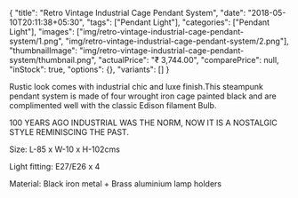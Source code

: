 {
    "title": "Retro Vintage Industrial Cage Pendant System",
    "date": "2018-05-10T20:11:38+05:30",
    "tags": ["Pendant Light"],
    "categories": ["Pendant Light"],
    "images": ["img/retro-vintage-industrial-cage-pendant-system/1.png", "img/retro-vintage-industrial-cage-pendant-system/2.png"],
    "thumbnailImage": "img/retro-vintage-industrial-cage-pendant-system/thumbnail.png",
    "actualPrice": "₹ 3,744.00",
    "comparePrice": null,
    "inStock": true,
    "options": {},
    "variants": []
}

Rustic look comes with industrial chic and luxe finish.This steampunk pendant system
is made of four wrought iron cage painted black and are complimented well with the
classic Edison filament Bulb.

100 YEARS AGO INDUSTRIAL WAS THE NORM, NOW IT IS A NOSTALGIC STYLE REMINISCING THE 
PAST.

Size: L-85 x W-10 x H-102cms

Light fitting: E27/E26 x 4

Material: Black iron metal + Brass aluminium lamp holders